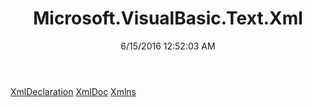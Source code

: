 ﻿---
title: Microsoft.VisualBasic.Text.Xml
date: 6/15/2016 12:52:03 AM
---

[XmlDeclaration](T-Microsoft.VisualBasic.Text.Xml.XmlDeclaration.html)
[XmlDoc](T-Microsoft.VisualBasic.Text.Xml.XmlDoc.html)
[Xmlns](T-Microsoft.VisualBasic.Text.Xml.Xmlns.html)
